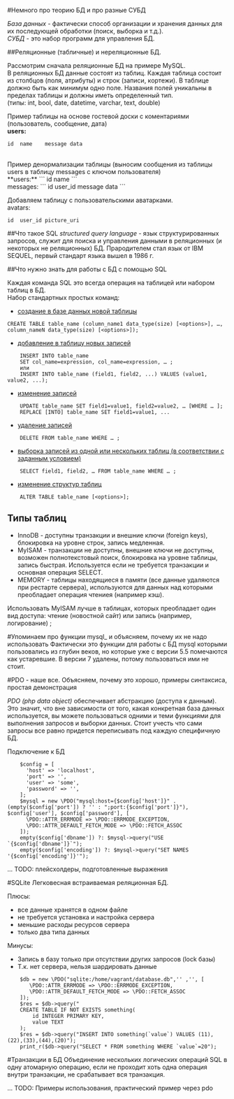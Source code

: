 #Немного про теорию БД и про разные СУБД

*База данных* -  фактически способ организации и хранения данных для их последующей обработки (поиск, выборка и т.д.). <br/>
*СУБД* -  это набор программ для управления БД.<br/>

##Реляционные (табличные) и нереляционные БД.

Рассмотрим сначала реляционные БД на примере MySQL.<br/>
В реляционных БД данные состоят из таблиц. Каждая таблица состоит из столбцов (поля, атрибуты) и строк (записи, кортежи). 
В таблице должно быть как минимум одно поле. Названия полей уникальны в пределах таблицы и должны иметь определенный тип.<br/>
(типы: int, bool, date, datetime, varchar, text, double)<br/>

Пример таблицы на основе гостевой доски с коментариями (пользователь, сообщение, дата)<br/>
**users:**
```
id	name	message	data
```
<br/>
Пример денормализации таблицы (выносим сообщения из таблицы users в таблицу messages с ключом пользователя)<br/>
**users:**
```
id	name
```
<br/>
messages:
```
id	user_id	message	data
```
<br/>

Добавляем таблицу с пользовательскими аватарками.<br/>
avatars:
```
id	user_id	picture_uri
```

##Что такое SQL
*structured query language* - язык структурированных запросов, служит для поиска и управления данными в реляционных (и некоторых не реляционных) БД. Прародителем стал язык от IBM SEQUEL, первый стандарт языка вышел в 1986 г.

##Что нужно знать для работы с БД с помощью SQL

Каждая команда SQL это всегда операция на таблицей или набором таблиц в БД.<br/>
Набор стандартных простых команд:

* [создание в базе данных новой таблицы](http://www.w3schools.com/sql/sql_create_table.asp)  
```
CREATE TABLE table_name (column_name1 data_type(size) [<options>], …, column_nameN data_type(size) [<options>]);
```
* [добавление в таблицу новых записей](http://www.mysql.ru/docs/man/INSERT_SELECT.html)<br/>
```
    INSERT INTO table_name
    SET col_name=expression, col_name=expression, … ;
    или
    INSERT INTO table_name (field1, field2, ...) VALUES (value1, value2, ...);
```
* [изменение записей](http://www.mysql.ru/docs/man/UPDATE.html)<br/>
```
    UPDATE table_name SET field1=value1, field2=value2, … [WHERE … ];
    REPLACE [INTO] table_name SET field1=value1, ...
```
* [удаление записей](http://www.mysql.ru/docs/man/DELETE.html)<br/>
```
    DELETE FROM table_name WHERE … ;
```
* [выборка записей из одной или нескольких таблиц (в соответствии с заданным условием)](http://www.mysql.ru/docs/man/SELECT.html)<br/>
```
    SELECT field1, field2, … FROM table_name WHERE … ;
```
* [изменение структур таблиц](http://www.mysql.ru/docs/man/ALTER_TABLE.html)<br/>
```
    ALTER TABLE table_name [<options>];
```

## Типы таблиц

* InnoDB - доступны транзакции и внешние ключи (foreign keys), блокировка на уровне строк, запись медленная.
* MyISAM - транзакции не доступны, внешние ключи не доступны, возможен полнотекстовый поиск, блокировка на уровне таблицы, запись быстрая. Используется если не требуется транзакции и основная операция SELECT.
* MEMORY - таблицы находящиеся в памяти (все данные удаляются при рестарте сервера), используются для данных над которыми преобладает операция чтениея (например кэш).

Использовать MyISAM лучше в таблицах, которых преобладает один вид доступа: чтение (новостной сайт) или запись (например, логирование) ;

#Упоминаем про функции mysql_ и объясняем, почему их не надо использовать
Фактически это функции для работы с БД mysql которыми пользовались из глубин веков, но которые уже с версии 5.5 помечаются как устаревшие. В версии 7 удалены, потому пользоваться ими не стоит.

#PDO - наше все. Объясняем, почему это хорошо, примеры синтаксиса, простая демонстрация

*PDO (php data object)* обеспечивает абстракцию (доступа к данным). Это значит, что вне зависимости от того, какая конкретная база данных используется, 
вы можете пользоваться одними и теми функциями для выполнения запросов и выборки данных. 
Стоит учесть что сами запросы все равно придется переписывать под каждую специфичную БД.<br/>

Подключение к БД<br/>
```
    $config = [
      'host' => 'localhost',
      'port' => '',
      'user' => 'some',
      'password' => '',
    ];
    $mysql = new \PDO("mysql:host={$config['host']}" . (empty($config['port']) ? '' : ";port:{$config['port']}"), $config['user'], $config['password'], [
      \PDO::ATTR_ERRMODE => \PDO::ERRMODE_EXCEPTION,
      \PDO::ATTR_DEFAULT_FETCH_MODE => \PDO::FETCH_ASSOC
    ]);
    empty($config['dbname']) ?: $mysql->query("USE `{$config['dbname']}`");
    empty($config['encoding']) ?: $mysql->query("SET NAMES '{$config['encoding']}'");
```

... TODO: плейсхолдеры, подготовленные выражения  

#SQLite
Легковесная встраиваемая реляционная БД.

Плюсы:

* все данные хранятся в одном файле
* не требуется установка и настройка сервера
* меньшие расходы ресурсов сервера
* только два типа данных

Минусы:

* Запись в базу только при отсутствии других запросов (lock базы)
* Т.к. нет сервера, нельзя шардировать данные

```
    $db = new \PDO("sqlite:/home/vagrant/database.db",'' ,'', [
       \PDO::ATTR_ERRMODE => \PDO::ERRMODE_EXCEPTION,
       \PDO::ATTR_DEFAULT_FETCH_MODE => \PDO::FETCH_ASSOC
    ]);
    $res = $db->query("
    CREATE TABLE IF NOT EXISTS something(
        id INTEGER PRIMARY KEY,
        value TEXT
    );
    $res = $db->query("INSERT INTO something(`value`) VALUES (11),(22),(33),(44),(20)");
    print_r($db->query("SELECT * FROM something WHERE `value`=20");
```

#Транзакции в БД
Объединение нескольких логических операций SQL в одну атомарную операцию, если не проходит хоть одна операция внутри транзакции, не срабатывает вся транзакция.

... TODO: Примеры использования, практический пример через pdo